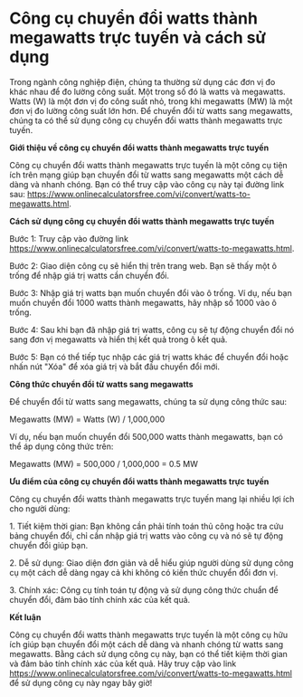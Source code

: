 Công cụ chuyển đổi watts thành megawatts trực tuyến và cách sử dụng
===================================================================

Trong ngành công nghiệp điện, chúng ta thường sử dụng các đơn vị đo khác nhau để đo lường công suất. Một trong số đó là watts và megawatts. Watts (W) là một đơn vị đo công suất nhỏ, trong khi megawatts (MW) là một đơn vị đo lường công suất lớn hơn. Để chuyển đổi từ watts sang megawatts, chúng ta có thể sử dụng công cụ chuyển đổi watts thành megawatts trực tuyến.

**Giới thiệu về công cụ chuyển đổi watts thành megawatts trực tuyến**

Công cụ chuyển đổi watts thành megawatts trực tuyến là một công cụ tiện ích trên mạng giúp bạn chuyển đổi từ watts sang megawatts một cách dễ dàng và nhanh chóng. Bạn có thể truy cập vào công cụ này tại đường link sau: <https://www.onlinecalculatorsfree.com/vi/convert/watts-to-megawatts.html>.

**Cách sử dụng công cụ chuyển đổi watts thành megawatts trực tuyến**

Bước 1: Truy cập vào đường link <https://www.onlinecalculatorsfree.com/vi/convert/watts-to-megawatts.html>.

Bước 2: Giao diện công cụ sẽ hiển thị trên trang web. Bạn sẽ thấy một ô trống để nhập giá trị watts cần chuyển đổi.

Bước 3: Nhập giá trị watts bạn muốn chuyển đổi vào ô trống. Ví dụ, nếu bạn muốn chuyển đổi 1000 watts thành megawatts, hãy nhập số 1000 vào ô trống.

Bước 4: Sau khi bạn đã nhập giá trị watts, công cụ sẽ tự động chuyển đổi nó sang đơn vị megawatts và hiển thị kết quả trong ô kết quả.

Bước 5: Bạn có thể tiếp tục nhập các giá trị watts khác để chuyển đổi hoặc nhấn nút "Xóa" để xóa giá trị và bắt đầu chuyển đổi mới.

**Công thức chuyển đổi từ watts sang megawatts**

Để chuyển đổi từ watts sang megawatts, chúng ta sử dụng công thức sau:

Megawatts (MW) = Watts (W) / 1,000,000

Ví dụ, nếu bạn muốn chuyển đổi 500,000 watts thành megawatts, bạn có thể áp dụng công thức trên:

Megawatts (MW) = 500,000 / 1,000,000 = 0.5 MW

**Ưu điểm của công cụ chuyển đổi watts thành megawatts trực tuyến**

Công cụ chuyển đổi watts thành megawatts trực tuyến mang lại nhiều lợi ích cho người dùng:

1\. Tiết kiệm thời gian: Bạn không cần phải tính toán thủ công hoặc tra cứu bảng chuyển đổi, chỉ cần nhập giá trị watts vào công cụ và nó sẽ tự động chuyển đổi giúp bạn.

2\. Dễ sử dụng: Giao diện đơn giản và dễ hiểu giúp người dùng sử dụng công cụ một cách dễ dàng ngay cả khi không có kiến thức chuyển đổi đơn vị.

3\. Chính xác: Công cụ tính toán tự động và sử dụng công thức chuẩn để chuyển đổi, đảm bảo tính chính xác của kết quả.

**Kết luận**

Công cụ chuyển đổi watts thành megawatts trực tuyến là một công cụ hữu ích giúp bạn chuyển đổi một cách dễ dàng và nhanh chóng từ watts sang megawatts. Bằng cách sử dụng công cụ này, bạn có thể tiết kiệm thời gian và đảm bảo tính chính xác của kết quả. Hãy truy cập vào link <https://www.onlinecalculatorsfree.com/vi/convert/watts-to-megawatts.html> để sử dụng công cụ này ngay bây giờ!